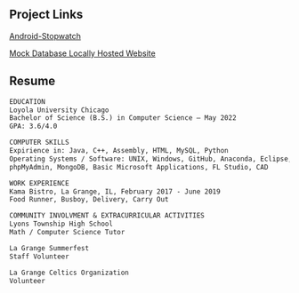 ## Project Links

[Android-Stopwatch](https://github.com/duncanrout/Android-Stopwatch) 

[Mock Database Locally Hosted Website](https://github.com/duncanrout/Sushi-Database-Website)

## Resume

```markdown
EDUCATION
Loyola University Chicago
Bachelor of Science (B.S.) in Computer Science – May 2022
GPA: 3.6/4.0

COMPUTER SKILLS
Expirience in: Java, C++, Assembly, HTML, MySQL, Python
Operating Systems / Software: UNIX, Windows, GitHub, Anaconda, Eclipse, XAMPP, 
phpMyAdmin, MongoDB, Basic Microsoft Applications, FL Studio, CAD

WORK EXPERIENCE
Kama Bistro, La Grange, IL, February 2017 - June 2019
Food Runner, Busboy, Delivery, Carry Out 

COMMUNITY INVOLVMENT & EXTRACURRICULAR ACTIVITIES
Lyons Township High School
Math / Computer Science Tutor

La Grange Summerfest
Staff Volunteer

La Grange Celtics Organization
Volunteer
```
